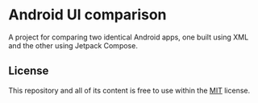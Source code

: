 # Android UI comparison

A project for comparing two identical Android apps, one built using XML and the other using Jetpack Compose.


## License

This repository and all of its content is free to use within the [MIT](https://github.com/laura-abramovic/android-ui-comparison/blob/main/LICENSE) license.